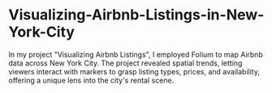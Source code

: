 # Visualizing-Airbnb-Listings-in-New-York-City
In my project "Visualizing Airbnb Listings", I employed Folium to map Airbnb data across New York City. The project revealed spatial trends, letting viewers interact with markers to grasp listing types, prices, and availability, offering a unique lens into the city's rental scene.
